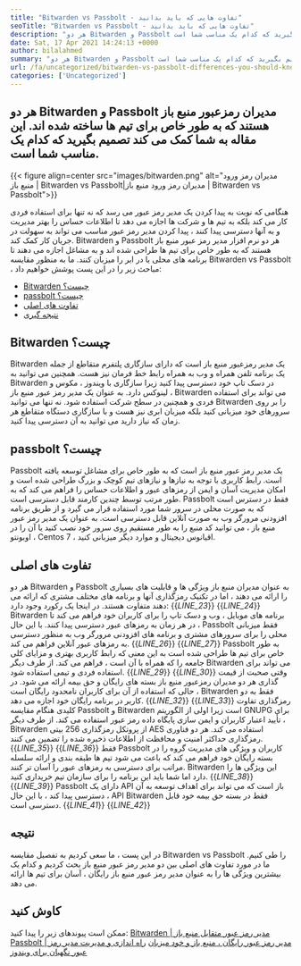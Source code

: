 ```yaml
---
title: "Bitwarden vs Passbolt - تفاوت هایی که باید بدانید" 
seoTitle: "Bitwarden vs Passbolt - تفاوت هایی که باید بدانید" 
description: "هر دو Bitwarden و Passbolt برنامه های مدیر رمز عبور منبع باز هستند که برای تیم ها ساخته شده اند. این مقاله به شما کمک می کند تصمیم بگیرید که کدام یک مناسب شما است." 
date: Sat, 17 Apr 2021 14:24:13 +0000
author: bilalahmed
summary: "هر دو Bitwarden و Passbolt مدیران رمزعبور منبع باز هستند که به طور خاص برای تیم ها ساخته شده اند. این مقاله به شما کمک می کند تصمیم بگیرید که کدام یک مناسب شما است." 
url: /fa/uncategorized/bitwarden-vs-passbolt-differences-you-should-know/
categories: ['Uncategorized']
---
```


## هر دو Bitwarden و Passbolt مدیران رمزعبور منبع باز هستند که به طور خاص برای تیم ها ساخته شده اند. این مقاله به شما کمک می کند تصمیم بگیرید که کدام یک مناسب شما است.

{{< figure align=center src="images/bitwarden.png" alt="مدیران رمز ورود منبع باز | Bitwarden vs Passbolt|مدیران رمز ورود منبع باز | Bitwarden vs Passbolt">}}

هنگامی که نوبت به پیدا کردن یک مدیر رمز عبور می رسد که نه تنها برای استفاده فردی کار می کند بلکه به تیم ها و شرکت ها اجازه می دهد تا اطلاعات حساس را بهتر مدیریت و به آنها دسترسی پیدا کنند ، پیدا کردن مدیر رمز عبور مناسب می تواند به سهولت در جریان کار کمک کند. Bitwarden و Passbolt هر دو نرم افزار مدیر رمز عبور منبع باز هستند که به طور خاص برای تیم ها طراحی شده اند و به مشاغل اجازه می دهند تا برنامه های محلی یا در ابر را میزبان کنند. ما به منظور مقایسه Bitwarden vs Passbolt ، مباحث زیر را در این پست پوشش خواهیم داد:
  * [Bitwarden چیست؟][1]
  * [passbolt چیست؟][2]
  * [تفاوت های اصلی][3]
  * [نتیجه گیری][4]

## **Bitwarden چیست؟** 
Bitwarden یک مدیر رمزعبور منبع باز است که دارای سازگاری پلتفرم متقاطع از جمله یک برنامه تلفن همراه و وب به همراه رابط خط فرمان نیز هست. همچنین می توانید به Bitwarden در دسک تاپ خود دسترسی پیدا کنید زیرا سازگاری با ویندوز ، مکوس و لینوکس دارد. به عنوان یک مدیر رمز عبور منبع باز ، Bitwarden می تواند برای استفاده فردی و همچنین در سطح شرکت استفاده شود. نه تنها می توانید Bitwarden را بر روی سرورهای خود میزبانی کنید بلکه میزبان ابری نیز هست و با سازگاری دستگاه متقاطع هر زمان که نیاز دارید می توانید به آن دسترسی پیدا کنید.

## **passbolt چیست؟** 
Passbolt یک مدیر رمز عبور منبع باز است که به طور خاص برای مشاغل توسعه یافته است. رابط کاربری با توجه به نیازها و نیازهای تیم کوچک و بزرگ طراحی شده است و امکان مدیریت آسان و ایمن از رمزهای عبور و اطلاعات حساس را فراهم می کند که به طور مرتب توسط چندین کارمند قابل دسترسی است. Passbolt فقط در دسترس است که به صورت محلی در سرور شما مورد استفاده قرار می گیرد و از طریق برنامه افزودنی مرورگر وب به صورت آنلاین قابل دسترسی است. به عنوان یک مدیر رمز عبور منبع باز ، می توانید کد منبع را به طور مستقیم روی سرور خود نصب کنید یا آن را در اوبونتو ، Centos 7 ، اقیانوس دیجیتال و موارد دیگر میزبانی کنید.

## **تفاوت های اصلی** 
هر دو Bitwarden و Passbolt به عنوان مدیران منبع باز ویژگی ها و قابلیت های بسیاری را ارائه می دهند ، اما در تکنیک رمزگذاری آنها و برنامه های مختلف مشتری که ارائه می دهند متفاوت هستند. در اینجا یک رکورد وجود دارد:
{{_LINE_23_}}
{{_LINE_24_}}
    Bitwarden برنامه های موبایل ، وب و دسک تاپ را برای کاربران خود فراهم می کند تا در هر زمان به رمزهای عبور دسترسی پیدا کنند. با این حال ، Passbolt فقط میزبانی محلی را برای سرورهای مشتری و برنامه های افزودنی مرورگر وب به منظور دسترسی به رمزهای عبور آنلاین فراهم می کند.
{{_LINE_26_}}
{{_LINE_27_}}
    Passbolt به طور خاص برای تیم ها طراحی شده است به این معنی که رابط کاربری بهتری و مزایای کلی جامعه را که همراه با آن است ، فراهم می کند. از طرف دیگر Bitwarden می تواند برای استفاده فردی و تیمی استفاده شود.
{{_LINE_29_}}
{{_LINE_30_}}
    وقتی صحبت از قیمت گذاری هر دو مدیران رمزعبور منبع باز بسته های رایگان و حق بیمه ارائه می شود. در حالی که استفاده از آن برای کاربران نامحدود رایگان است ، Bitwarden فقط به دو کاربر در برنامه رایگان خود اجازه می دهد.
{{_LINE_32_}}
{{_LINE_33_}}
    رمزگذاری تفاوت کلیدی هنگام مقایسه Passbolt و Bitwarden است زیرا اولی از الگوریتم GNUPG برای تأیید اعتبار کاربران و ایمن سازی پایگاه داده رمز عبور استفاده می کند. از طرف دیگر ، Bitwarden از پروتکل رمزگذاری 256 بیتی AES استفاده می کند. هر دو فناوری رمزگذاری حداکثر امنیت و محافظت از اطلاعات ذخیره شده را تضمین می کنند.
{{_LINE_35_}}
{{_LINE_36_}}
    فقط Passbolt کاربران و ویژگی های مدیریت گروه را در بسته رایگان خود فراهم می کند که باعث می شود تیم ها طبقه بندی و ارائه سلسله مراتب برای دسترسی به رمزهای عبور را آسان تر کنند. Bitwarden این ویژگی ها را دارد اما شما باید این برنامه را برای سازمان تیم خریداری کنید.
{{_LINE_38_}}
{{_LINE_39_}}
    Passbolt دارای یک API باز است که می تواند برای اهداف توسعه به آن دسترسی پیدا کند ، با این حال ، API Bitwarden فقط در بسته حق بیمه خود قابل دسترسی است.
{{_LINE_41_}}
{{_LINE_42_}}

## **نتیجه**
در این پست ، ما سعی کردیم به تفصیل مقایسه Bitwarden vs Passbolt را طی کنیم. ما در مورد تفاوت های اصلی بین دو مدیر رمز عبور منبع باز بحث کردیم و کدام یک بیشترین ویژگی ها را به عنوان مدیر رمز عبور منبع باز رایگان ، آسان برای تیم ها ارائه می دهد.

## کاوش کنید
ممکن است پیوندهای زیر را پیدا کنید:
[Bitwarden | مدیر رمز عبور متقابل منبع باز][5]
[Passbolt | مدیر رمز عبور رایگان ، منبع باز و خود میزبان][6]
[راه اندازی و مدیریت مدیر رمز عبور نگهبان برای ویندوز][7]

  
[1]: #bitwarden
[2]: #passbolt
[3]: #differences
[4]: #conclusion
[5]: https://products.containerize.com/password-management/bitwarden
[6]: https://products.containerize.com/password-management/passbolt
[7]: https://blog.containerize.com/password-management/setup-manage-keepass-password-manager-for-windows/
